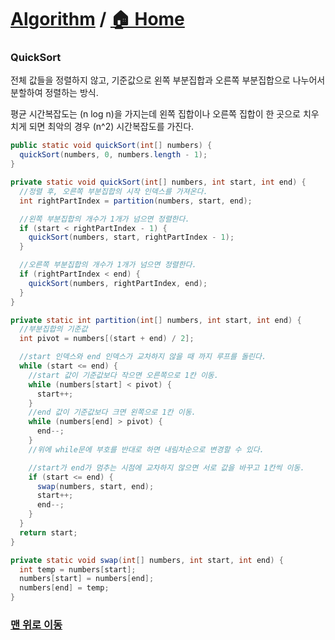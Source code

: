 # [Algorithm](https://github.com/hyojaekim/TIL/tree/master/Algorithm) / [🏠 Home](https://github.com/hyojaekim/TIL)

### QuickSort

전체 값들을 정렬하지 않고, 기준값으로 왼쪽 부분집합과 오른쪽 부분집합으로 나누어서 분할하여 정렬하는 방식.

평균 시간복잡도는 (n log n)을 가지는데 왼쪽 집합이나 오른쪽 집합이 한 곳으로 치우치게 되면 최악의 경우 (n^2) 시간복잡도를 가진다.

```java
public static void quickSort(int[] numbers) {
  quickSort(numbers, 0, numbers.length - 1);
}

private static void quickSort(int[] numbers, int start, int end) {
  //정렬 후, 오른쪽 부분집합의 시작 인덱스를 가져온다.
  int rightPartIndex = partition(numbers, start, end);

  //왼쪽 부분집합의 개수가 1개가 넘으면 정렬한다.
  if (start < rightPartIndex - 1) {
    quickSort(numbers, start, rightPartIndex - 1);
  }

  //오른쪽 부분집합의 개수가 1개가 넘으면 정렬한다.
  if (rightPartIndex < end) {
    quickSort(numbers, rightPartIndex, end);
  }
}

private static int partition(int[] numbers, int start, int end) {
  //부분집합의 기준값
  int pivot = numbers[(start + end) / 2];

  //start 인덱스와 end 인덱스가 교차하지 않을 때 까지 루프를 돌린다.
  while (start <= end) {
    //start 값이 기준값보다 작으면 오른쪽으로 1칸 이동.
    while (numbers[start] < pivot) {
      start++;
    }
    //end 값이 기준값보다 크면 왼쪽으로 1칸 이동.
    while (numbers[end] > pivot) {
      end--;
    }
    //위에 while문에 부호를 반대로 하면 내림차순으로 변경할 수 있다.

    //start가 end가 멈추는 시점에 교차하지 않으면 서로 값을 바꾸고 1칸씩 이동.
    if (start <= end) {
      swap(numbers, start, end);
      start++;
      end--;
    }
  }
  return start;
}

private static void swap(int[] numbers, int start, int end) {
  int temp = numbers[start];
  numbers[start] = numbers[end];
  numbers[end] = temp;
}
```

### [맨 위로 이동](https://github.com/hyojaekim/TIL/blob/master/Algorithm/quick-sort.md#algorithm---home)
